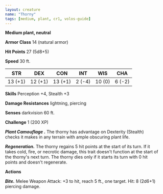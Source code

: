 ```yaml
---
layout: creature
name: "Thorny"
tags: [medium, plant, cr1, volos-guide]
---
```


**Medium plant, neutral**

**Armor Class** 14 (natural armor)

**Hit Points** 27 (5d8+5)

**Speed** 30 ft.

|   STR   |   DEX   |   CON   |   INT   |   WIS   |   CHA   |
|:-----:|:-----:|:-----:|:-----:|:-----:|:-----:|
| 13 (+1) | 12 (+1) | 13 (+1) | 2 (-4) | 10 (0) | 6 (-2) |

**Skills** Perception +4, Stealth +3

**Damage Resistances** lightning, piercing

**Senses** darkvision 60 ft.

**Challenge** 1 (200 XP)

***Plant Camouflage .*** The thorny has advantage on Dexterity (Stealth) checks it makes in any terrain with ample obscuring plant life.

***Regeneration.*** The thorny regains 5 hit points at the start of its turn. If it takes cold, fire, or necrotic damage, this trait doesn't function at the start of the thorny's next turn. The thorny dies only if it starts its turn with 0 hit points and doesn't regenerate.

**Actions**

***Bite.*** Melee Weapon Attack: +3 to hit, reach 5 ft., one target. Hit: 8 (2d6+1) piercing damage.

